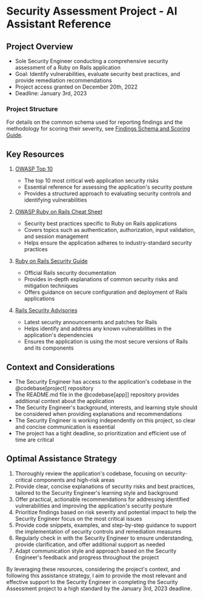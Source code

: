 # Security Assessment Project - AI Assistant Reference

## Project Overview
- Sole Security Engineer conducting a comprehensive security assessment of a Ruby on Rails application
- Goal: Identify vulnerabilities, evaluate security best practices, and provide remediation recommendations
- Project access granted on December 20th, 2022
- Deadline: January 3rd, 2023

### Project Structure
For details on the common schema used for reporting findings and the methodology for scoring their severity, see [Findings Schema and Scoring Guide](/docs/findings-schema-and-scoring.md).

## Key Resources
1. [OWASP Top 10](https://owasp.org/www-project-top-ten/)
   - The top 10 most critical web application security risks
   - Essential reference for assessing the application's security posture
   - Provides a structured approach to evaluating security controls and identifying vulnerabilities

2. [OWASP Ruby on Rails Cheat Sheet](https://cheatsheetseries.owasp.org/cheatsheets/Ruby_on_Rails_Cheat_Sheet.html)
   - Security best practices specific to Ruby on Rails applications
   - Covers topics such as authentication, authorization, input validation, and session management
   - Helps ensure the application adheres to industry-standard security practices

3. [Ruby on Rails Security Guide](https://guides.rubyonrails.org/v7.1/security.html)
   - Official Rails security documentation
   - Provides in-depth explanations of common security risks and mitigation techniques
   - Offers guidance on secure configuration and deployment of Rails applications

4. [Rails Security Advisories](https://discuss.rubyonrails.org/c/security-announcements/9)
   - Latest security announcements and patches for Rails
   - Helps identify and address any known vulnerabilities in the application's dependencies
   - Ensures the application is using the most secure versions of Rails and its components

## Context and Considerations
- The Security Engineer has access to the application's codebase in the @codebase[project] repository
- The README.md file in the @codebase[app]] repository provides additional context about the application
- The Security Engineer's background, interests, and learning style should be considered when providing explanations and recommendations
- The Security Engineer is working independently on this project, so clear and concise communication is essential
- The project has a tight deadline, so prioritization and efficient use of time are critical

## Optimal Assistance Strategy
1. Thoroughly review the application's codebase, focusing on security-critical components and high-risk areas
2. Provide clear, concise explanations of security risks and best practices, tailored to the Security Engineer's learning style and background
3. Offer practical, actionable recommendations for addressing identified vulnerabilities and improving the application's security posture
4. Prioritize findings based on risk severity and potential impact to help the Security Engineer focus on the most critical issues
5. Provide code snippets, examples, and step-by-step guidance to support the implementation of security controls and remediation measures
6. Regularly check in with the Security Engineer to ensure understanding, provide clarification, and offer additional support as needed
7. Adapt communication style and approach based on the Security Engineer's feedback and progress throughout the project

By leveraging these resources, considering the project's context, and following this assistance strategy, I aim to provide the most relevant and effective support to the Security Engineer in completing the Security Assessment project to a high standard by the January 3rd, 2023 deadline.
